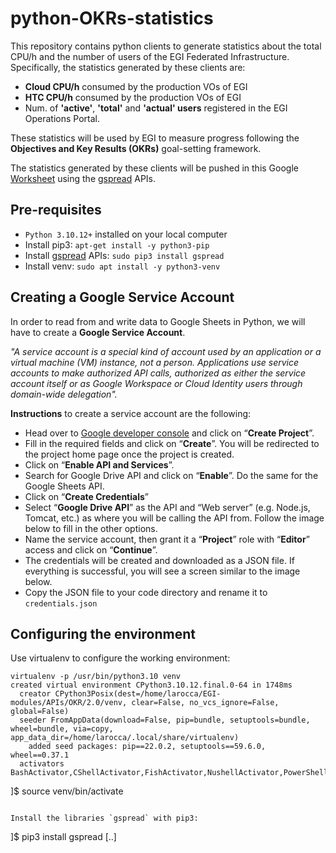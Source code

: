# python-OKRs-statistics
This repository contains python clients to generate statistics about the total CPU/h and the number of users of the EGI Federated Infrastructure. 
Specifically, the statistics generated by these clients are:
- **Cloud CPU/h** consumed by the production VOs of EGI
- **HTC CPU/h** consumed by the production VOs of EGI
- Num. of **'active'**, **'total'** and **'actual' users** registered in the EGI Operations Portal. 

These statistics will be used by EGI to measure progress following the **Objectives and Key Results (OKRs)** goal-setting framework.

The statistics generated by these clients will be pushed in this Google <a href="https://docs.google.com/spreadsheets/d/1B1Sqf1UiN9pY_fGbWe5G1zKA2UzsekOVbLCtiiMFAXk/edit#">Worksheet</a> using the <a href="https://docs.gspread.org/en/v5.10.0/">gspread</a> APIs.

## Pre-requisites
* `Python 3.10.12+` installed on your local computer
* Install pip3: `apt-get install -y python3-pip`
* Install <a href="https://docs.gspread.org/en/v5.10.0/">gspread</a> APIs: `sudo pip3 install gspread`
* Install venv: `sudo apt install -y python3-venv`

## Creating a Google Service Account
In order to read from and write data to Google Sheets in Python, we will have to create a **Google Service Account**.

_"A service account is a special kind of account used by an application or a virtual machine (VM) instance, not a person. 
Applications use service accounts to make authorized API calls, authorized as either the service account itself or as Google Workspace 
or Cloud Identity users through domain-wide delegation"._

**Instructions** to create a service account are the following:
* Head over to <a href="https://console.developers.google.com/">Google developer console</a> and click on “**Create Project**”.
* Fill in the required fields and click on “**Create**”. You will be redirected to the project home page once the project is created.
* Click on “**Enable API and Services**”.
* Search for Google Drive API and click on “**Enable**”. Do the same for the Google Sheets API.
* Click on “**Create Credentials**”
* Select “**Google Drive API**” as the API and “Web server” (e.g. Node.js, Tomcat, etc.) as where you will be calling the API from. Follow the image below to fill in the other options.
* Name the service account, then grant it a “**Project**” role with “**Editor**” access and click on “**Continue**”.
* The credentials will be created and downloaded as a JSON file. If everything is successful, you will see a screen similar to the image below.
* Copy the JSON file to your code directory and rename it to `credentials.json`

## Configuring the environment

Use virtualenv to configure the working environment:

```
virtualenv -p /usr/bin/python3.10 venv
created virtual environment CPython3.10.12.final.0-64 in 1748ms
  creator CPython3Posix(dest=/home/larocca/EGI-modules/APIs/OKR/2.0/venv, clear=False, no_vcs_ignore=False, global=False)
  seeder FromAppData(download=False, pip=bundle, setuptools=bundle, wheel=bundle, via=copy, app_data_dir=/home/larocca/.local/share/virtualenv)
    added seed packages: pip==22.0.2, setuptools==59.6.0, wheel==0.37.1
  activators BashActivator,CShellActivator,FishActivator,NushellActivator,PowerShellActivator,PythonActivator
```
]$ source venv/bin/activate
```

Install the libraries `gspread` with pip3:

```
]$ pip3 install gspread
[..]
```

